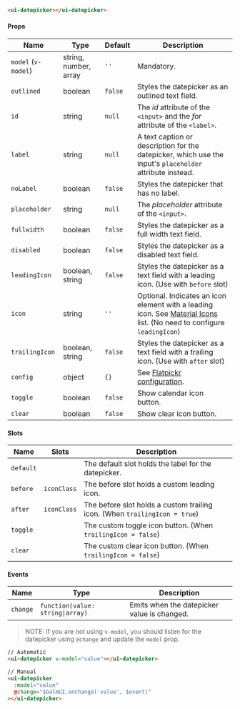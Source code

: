 ```html
<ui-datepicker></ui-datepicker>
```

#### Props

| Name                | Type                  | Default | Description                                                                                                                        |
| ------------------- | --------------------- | ------- | ---------------------------------------------------------------------------------------------------------------------------------- |
| `model` (`v-model`) | string, number, array | `''`    | Mandatory.                                                                                                                         |
| `outlined`          | boolean               | `false` | Styles the datepicker as an outlined text field.                                                                                   |
| `id`                | string                | `null`  | The _id_ attribute of the `<input>` and the _for_ attribute of the `<label>`.                                                      |
| `label`             | string                | `null`  | A text caption or description for the datepicker, which use the input's `placeholder` attribute instead.                           |
| `noLabel`           | boolean               | `false` | Styles the datepicker that has no label.                                                                                           |
| `placeholder`       | string                | `null`  | The _placeholder_ attribute of the `<input>`.                                                                                      |
| `fullwidth`         | boolean               | `false` | Styles the datepicker as a full width text field.                                                                                  |
| `disabled`          | boolean               | `false` | Styles the datepicker as a disabled text field.                                                                                    |
| `leadingIcon`       | boolean, string       | `false` | Styles the datepicker as a text field with a leading icon. (Use with `before` slot)                                                |
| `icon`              | string                | `''`    | Optional. Indicates an icon element with a leading icon. See [Material Icons](/#/icons) list. (No need to configure `leadingIcon`) |
| `trailingIcon`      | boolean, string       | `false` | Styles the datepicker as a text field with a trailing icon. (Use with `after` slot)                                                |
| `config`            | object                | `{}`    | See [Flatpickr configuration](https://flatpickr.js.org/options/).                                                                  |
| `toggle`            | boolean               | `false` | Show calendar icon button.                                                                                                         |
| `clear`             | boolean               | `false` | Show clear icon button.                                                                                                            |

#### Slots

| Name      | Slots       | Description                                                                |
| --------- | ----------- | -------------------------------------------------------------------------- |
| `default` |             | The default slot holds the label for the datepicker.                       |
| `before`  | `iconClass` | The before slot holds a custom leading icon.                               |
| `after`   | `iconClass` | The before slot holds a custom trailing icon. (When `trailingIcon = true`) |
| `toggle`  |             | The custom toggle icon button. (When `trailingIcon = false`)               |
| `clear`   |             | The custom clear icon button. (When `trailingIcon = false`)                |

#### Events

| Name     | Type                             | Description                                 |
| -------- | -------------------------------- | ------------------------------------------- |
| `change` | `function(value: string\|array)` | Emits when the datepicker value is changed. |

> NOTE: If you are not using `v-model`, you should listen for the datepicker using `@change` and update the `model` prop.

```html
// Automatic
<ui-datepicker v-model="value"></ui-datepicker>

// Manual
<ui-datepicker
  :model="value"
  @change="$balmUI.onChange('value', $event)"
></ui-datepicker>
```
